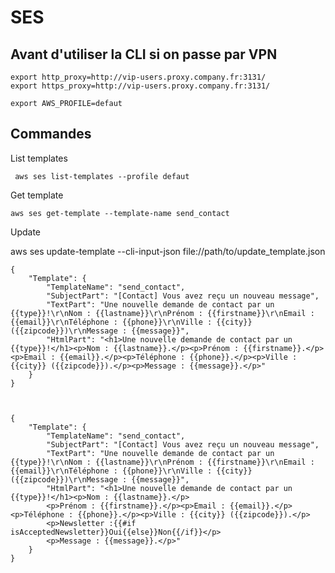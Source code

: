# SES


## Avant d'utiliser la CLI si on passe par VPN

    export http_proxy=http://vip-users.proxy.company.fr:3131/
    export https_proxy=http://vip-users.proxy.company.fr:3131/

    export AWS_PROFILE=defaut


## Commandes

List templates

     aws ses list-templates --profile defaut


Get template

    aws ses get-template --template-name send_contact



Update 

aws ses update-template --cli-input-json file://path/to/update_template.json


    {
        "Template": {
            "TemplateName": "send_contact",
            "SubjectPart": "[Contact] Vous avez reçu un nouveau message",
            "TextPart": "Une nouvelle demande de contact par un {{type}}!\r\nNom : {{lastname}}\r\nPrénom : {{firstname}}\r\nEmail : {{email}}\r\nTéléphone : {{phone}}\r\nVille : {{city}} ({{zipcode}})\r\nMessage : {{message}}",
            "HtmlPart": "<h1>Une nouvelle demande de contact par un {{type}}!</h1><p>Nom : {{lastname}}.</p><p>Prénom : {{firstname}}.</p><p>Email : {{email}}.</p><p>Téléphone : {{phone}}.</p><p>Ville : {{city}} ({{zipcode}}).</p><p>Message : {{message}}.</p>"
        }
    }



    {
        "Template": {
            "TemplateName": "send_contact",
            "SubjectPart": "[Contact] Vous avez reçu un nouveau message",
            "TextPart": "Une nouvelle demande de contact par un {{type}}!\r\nNom : {{lastname}}\r\nPrénom : {{firstname}}\r\nEmail : {{email}}\r\nTéléphone : {{phone}}\r\nVille : {{city}} ({{zipcode}})\r\nMessage : {{message}}",
            "HtmlPart": "<h1>Une nouvelle demande de contact par un {{type}}!</h1><p>Nom : {{lastname}}.</p>
            <p>Prénom : {{firstname}}.</p><p>Email : {{email}}.</p><p>Téléphone : {{phone}}.</p><p>Ville : {{city}} ({{zipcode}}).</p>
            <p>Newsletter :{{#if isAcceptedNewsletter}}Oui{{else}}Non{{/if}}</p>
            <p>Message : {{message}}.</p>"
        }
    }
